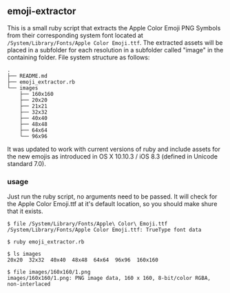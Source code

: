 ## emoji-extractor

This is a small ruby script that extracts the Apple Color Emoji PNG Symbols from their corresponding system font located at `/System/Library/Fonts/Apple Color Emoji.ttf`. The extracted assets will be placed in a subfolder for each resolution in a subfolder called "image" in the containing folder. File system structure as follows:
```
.
├── README.md
├── emoji_extractor.rb
└── images
    ├── 160x160
    ├── 20x20
    ├── 21x21
    ├── 32x32
    ├── 40x40
    ├── 48x48
    ├── 64x64
    └── 96x96
```
It was updated to work with current versions of ruby and include assets for the new emojis as introduced in OS X 10.10.3 / iOS 8.3 (defined in Unicode standard 7.0).

### usage

Just run the ruby script, no arguments need to be passed. It will check for the Apple Color Emoji.ttf at it's default location, so you should make shure that it exists.
```
$ file /System/Library/Fonts/Apple\ Color\ Emoji.ttf
/System/Library/Fonts/Apple Color Emoji.ttf: TrueType font data

$ ruby emoji_extractor.rb

$ ls images
20x20  32x32  40x40  48x48  64x64  96x96  160x160

$ file images/160x160/1.png
images/160x160/1.png: PNG image data, 160 x 160, 8-bit/color RGBA, non-interlaced
```
